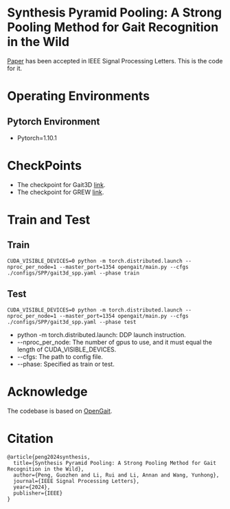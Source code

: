 # Synthesis Pyramid Pooling: A Strong Pooling Method for Gait Recognition in the Wild
[Paper](https://doi.org/10.1109/LSP.2024.3470749) has been accepted in IEEE Signal Processing Letters. This is the code for it.
# Operating Environments
## Pytorch Environment
* Pytorch=1.10.1
# CheckPoints
* The checkpoint for Gait3D [link]().
* The checkpoint for GREW [link]().
# Train and Test
## Train
```
CUDA_VISIBLE_DEVICES=0 python -m torch.distributed.launch --nproc_per_node=1 --master_port=1354 opengait/main.py --cfgs ./configs/SPP/gait3d_spp.yaml --phase train
```
## Test
```
CUDA_VISIBLE_DEVICES=0 python -m torch.distributed.launch --nproc_per_node=1 --master_port=1354 opengait/main.py --cfgs ./configs/SPP/gait3d_spp.yaml --phase test
```
* python -m torch.distributed.launch: DDP launch instruction.
* --nproc_per_node: The number of gpus to use, and it must equal the length of CUDA_VISIBLE_DEVICES.
* --cfgs: The path to config file.
* --phase: Specified as train or test.
# Acknowledge
The codebase is based on [OpenGait](https://github.com/ShiqiYu/OpenGait).
# Citation
```
@article{peng2024synthesis,
  title={Synthesis Pyramid Pooling: A Strong Pooling Method for Gait Recognition in the Wild},
  author={Peng, Guozhen and Li, Rui and Li, Annan and Wang, Yunhong},
  journal={IEEE Signal Processing Letters},
  year={2024},
  publisher={IEEE}
}
```
